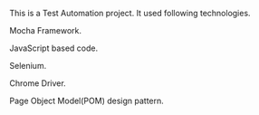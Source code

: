 This is a Test Automation project. It used following technologies.

Mocha Framework.

JavaScript based code.

Selenium.

Chrome Driver.

Page Object Model(POM) design pattern.
